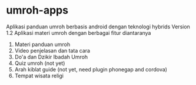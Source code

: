 # umroh-apps
Aplikasi panduan umroh berbasis android dengan teknologi hybrids
Version 1.2
Aplikasi materi umroh dengan berbagai fitur diantaranya
1. Materi panduan umroh
2. Video penjelasan dan tata cara
3. Do'a dan Dzikir Ibadah Umroh
4. Quiz umroh (not yet)
5. Arah kiblat guide (not yet, need plugin phonegap and cordova)
6. Tempat wisata religi

